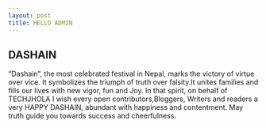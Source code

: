 ```yaml
---
layout: post
title: HELLO ADMIN
---
```


## DASHAIN

“Dashain”, the most celebrated festival in Nepal, marks the victory of virtue over vice.
It symbolizes the triumph of truth over falsity.It unites families and fills our lives with new vigor, fun and Joy.
In that spirit, on behalf of TECHJHOLA I wish every open contributors,Bloggers, Writers and readers a very HAPPY DASHAIN,
abundant with happiness and contentment. May truth guide you towards success and cheerfulness.




